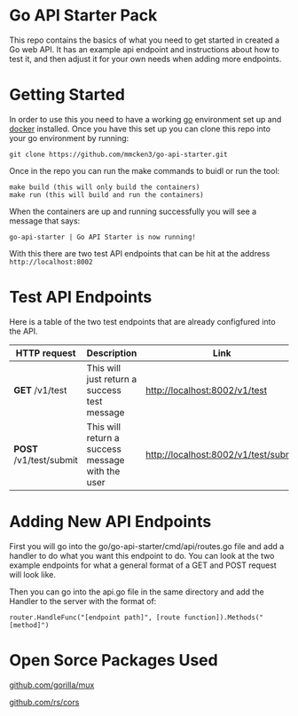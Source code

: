 # Go API Starter Pack

This repo contains the basics of what you need to get started in created a Go web API. It has an example api endpoint and instructions about how to test it, and then adjust it for your own needs when adding more endpoints.

# Getting Started

In order to use this you need to have a working [go](https://golang.org/doc/install) environment set up and [docker](https://docs.docker.com/get-started/) installed. Once you have this set up you can clone this repo into your go environment by running:

    git clone https://github.com/mmcken3/go-api-starter.git

Once in the repo you can run the make commands to buidl or run the tool:

    make build (this will only build the containers)
    make run (this will build and run the containers)

When the containers are up and running successfully you will see a message that says:

    go-api-starter | Go API Starter is now running!

With this there are two test API endpoints that can be hit at the address `http://localhost:8002`

# Test API Endpoints

Here is a table of the two test endpoints that are already configfured into the API.

HTTP request | Description   | Link
------------ | ------------- | -------------
**GET** /v1/test    | This will just return a success test message | [http://localhost:8002/v1/test](http://localhost:8002/v1/test)
**POST** /v1/test/submit    | This will return a success message with the user | [http://localhost:8002/v1/test/submit](http://localhost:8002/v1/test/submit)

# Adding New API Endpoints

First you will go into the go/go-api-starter/cmd/api/routes.go file and add a handler to do what you want this endpoint to do. You can look at the two example endpoints for what a general format of a GET and POST request will look like.

Then you can go into the api.go file in the same directory and add the Handler to the server with the format of:

    router.HandleFunc("[endpoint path]", [route function]).Methods("[method]")

# Open Sorce Packages Used

[github.com/gorilla/mux](https://github.com/gorilla/mux)

[github.com/rs/cors](https://github.com/rs/cors)